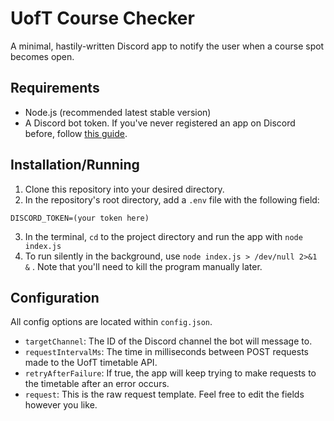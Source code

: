 # UofT Course Checker


A minimal, hastily-written Discord app to notify the user when a course spot becomes open.

## Requirements
- Node.js (recommended latest stable version)
- A Discord bot token. If you've never registered an app on Discord before, follow [this guide](https://discord.com/developers/docs/getting-started).


## Installation/Running

1. Clone this repository into your desired directory.
2. In the repository's root directory, add a `.env` file with the following field:
```env
DISCORD_TOKEN=(your token here)
```
3. In the terminal, `cd` to the project directory and run the app with `node index.js`
4. To run silently in the background, use `node index.js > /dev/null 2>&1 &` . Note that you'll need to kill the program manually later.


## Configuration

All config options are located within `config.json`.
- `targetChannel`: The ID of the Discord channel the bot will message to.
- `requestIntervalMs`: The time in milliseconds between POST requests made to the UofT timetable API.
- `retryAfterFailure`: If true, the app will keep trying to make requests to the timetable after an error occurs.
- `request`: This is the raw request template. Feel free to edit the fields however you like.